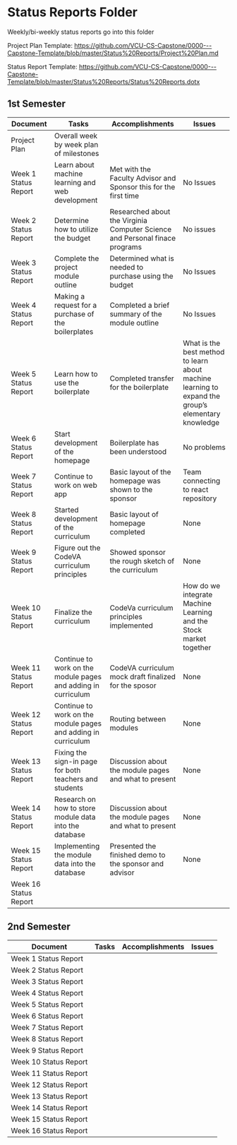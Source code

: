 # Status Reports Folder
Weekly/bi-weekly status reports go into this folder

Project Plan Template: https://github.com/VCU-CS-Capstone/0000---Capstone-Template/blob/master/Status%20Reports/Project%20Plan.md

Status Report Template: https://github.com/VCU-CS-Capstone/0000---Capstone-Template/blob/master/Status%20Reports/Status%20Reports.dotx

## 1st Semester

| Document | Tasks | Accomplishments | Issues |
|---|---|---|---|
| Project Plan | Overall week by week plan of milestones | | |
| Week 1 Status Report |Learn about machine learning and web development|Met with the Faculty Advisor and Sponsor this for the first time|No Issues|
| Week 2 Status Report |Determine how to utilize the budget|Researched about the Virginia Computer Science and Personal finace programs|No issues |
| Week 3 Status Report | Complete the project module outline | Determined what is needed to purchase using the budget | No Issues |
| Week 4 Status Report | Making a request for a purchase of the boilerplates | Completed a brief summary of the module outline | No Issues |
| Week 5 Status Report | Learn how to use the boilerplate | Completed transfer for the boilerplate | What is the best method to learn about machine learning to expand the group’s elementary knowledge  |
| Week 6 Status Report | Start development of the homepage | Boilerplate has been understood | No problems |
| Week 7 Status Report | Continue to work on web app | Basic layout of the homepage was shown to the sponsor | Team connecting to react repository |
| Week 8 Status Report | Started development of the curriculum | Basic layout of homepage completed | None |
| Week 9 Status Report | Figure out the CodeVA curriculum principles | Showed sponsor the rough sketch of the curriculum | None |
| Week 10 Status Report | Finalize the curriculum | CodeVa curriculum principles implemented | How do we integrate Machine Learning and the Stock market together |
| Week 11 Status Report | Continue to work on the module pages and adding in curriculum | CodeVA curriculum mock draft finalized for the sposor | None |
| Week 12 Status Report | Continue to work on the module pages and adding in curriculum | Routing between modules | None |
| Week 13 Status Report | Fixing the sign-in page for both teachers and students | Discussion about the module pages and what to present | None |
| Week 14 Status Report | Research on how to store module data into the database | Discussion about the module pages and what to present | None |
| Week 15 Status Report | Implementing the module data into the database | Presented the finished demo to the sponsor and advisor | None |
| Week 16 Status Report | | | |

## 2nd Semester

| Document | Tasks | Accomplishments| Issues |
|---|---|---|---|
| Week 1 Status Report | | | |
| Week 2 Status Report | | | |
| Week 3 Status Report | | | |
| Week 4 Status Report | | | |
| Week 5 Status Report | | | |
| Week 6 Status Report | | | |
| Week 7 Status Report | | | |
| Week 8 Status Report | | | |
| Week 9 Status Report | | | |
| Week 10 Status Report | | | |
| Week 11 Status Report | | | |
| Week 12 Status Report | | | |
| Week 13 Status Report | | | |
| Week 14 Status Report | | | |
| Week 15 Status Report | | | |
| Week 16 Status Report | | | |
